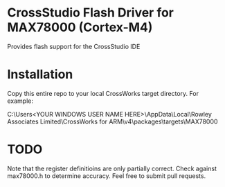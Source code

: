 # CrossStudio Flash Driver for MAX78000 (Cortex-M4)
Provides flash support for the CrossStudio IDE
# Installation
Copy this entire repo to your local CrossWorks target directory.  For example:

C:\Users\<YOUR WINDOWS USER NAME HERE>\AppData\Local\Rowley Associates Limited\CrossWorks for ARM\v4\packages\targets\MAX78000

# TODO

Note that the register definitioins are only partially correct.  Check against max78000.h to determine accuracy.  Feel free to submit pull requests.
